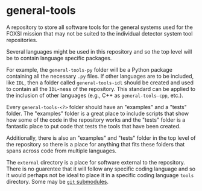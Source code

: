 # general-tools

A repository to store all software tools for the general systems used for the FOXSI mission that may not be suited to the individual detector system tool repositories.

Several languages might be used in this repository and so the top level will be to contain language specific packages.

For example, the `general-tools-py` folder will be a Python package containing all the necessary `.py` files. If other languages are to be included, like `IDL`, then a folder called `general-tools-idl` should be created and used to contain all the `IDL`-ness of the repository. This standard can be applied to the inclusion of other languages (e.g., C++ as `general-tools-cpp`, etc.).

Every `general-tools-<?>` folder should have an "examples" and a "tests" folder. The "examples" folder is a great place to include scripts that show how some of the code in the repository works and the "tests" folder is a fantastic place to put code that tests the tools that have been created.

Additionally, there is also an "examples" and "tests" folder in the top level of the repository so there is a place for anything that fits these folders that spans across code from multiple languages.

The `external` directory is a place for software external to the repository. There is no guarentee that it will follow any specific coding language and so it would perhaps not be ideal to place it in a specific coding language `tools` directory. Some may be [`git` submodules](https://git-scm.com/book/en/v2/Git-Tools-Submodules).
